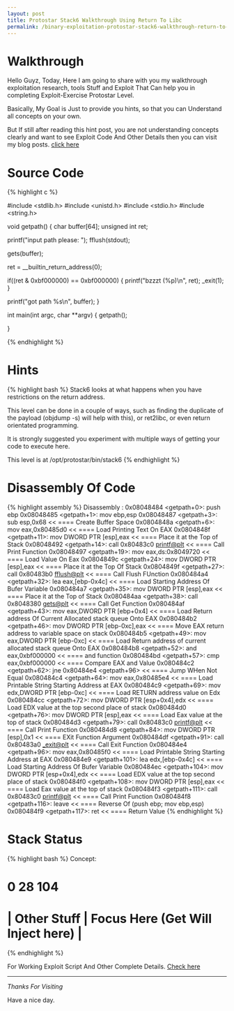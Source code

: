 ```yaml
---
layout: post
title: Protostar Stack6 Walkthrough Using Return To Libc
permalink: /binary-exploitation-protostar-stack6-walkthrough-return-to-libc/
---
```



# Walkthrough
Hello Guyz,
Today, Here I am going to share with you my walkthrough exploitation research, tools Stuff and Exploit That Can help you in completing Exploit-Exercise Protostar Level.

Basically, My Goal is Just to provide you hints, so that you can Understand all concepts on your own.

But If still after reading this hint post, you are not understanding concepts clearly and want to see Exploit Code And Other Details then you can visit my blog posts. [click here](http://www.bitforestinfo.com/2018/04/binary-exploitation-protostar-stack6_11.html)


    
# Source Code

{% highlight c %}

#include <stdlib.h>
#include <unistd.h>
#include <stdio.h>
#include <string.h>

void getpath()
{
  char buffer[64];
  unsigned int ret;

  printf("input path please: "); fflush(stdout);

  gets(buffer);

  ret = __builtin_return_address(0);

  if((ret & 0xbf000000) == 0xbf000000) {
      printf("bzzzt (%p)\n", ret);
      _exit(1);
  }

  printf("got path %s\n", buffer);
}

int main(int argc, char **argv)
{
  getpath();



}

{% endhighlight %}


# Hints



{% highlight bash %}
Stack6 looks at what happens when you have restrictions on the return address.

This level can be done in a couple of ways, 
such as finding the duplicate of the payload (objdump -s) will help with this), or ret2libc, or even return orientated programming.

It is strongly suggested you experiment with multiple ways of getting your code to execute here.

This level is at /opt/protostar/bin/stack6
{% endhighlight %}



# Disassembly Of Code


{% highlight assembly %}
Disassembly :
0x08048484 <getpath+0>: push   ebp
0x08048485 <getpath+1>: mov    ebp,esp
0x08048487 <getpath+3>: sub    esp,0x68                     << ==== Create Buffer Space
0x0804848a <getpath+6>: mov    eax,0x80485d0                << ====  Load Printing Text On EAX
0x0804848f <getpath+11>: mov    DWORD PTR [esp],eax      << ==== Place it at the Top of Stack
0x08048492 <getpath+14>: call   0x80483c0 <printf@plt>   << ==== Call Print Function
0x08048497 <getpath+19>: mov    eax,ds:0x8049720         << ==== Load Value On Eax
0x0804849c <getpath+24>: mov    DWORD PTR [esp],eax      << ==== Place it at the Top Of Stack
0x0804849f <getpath+27>: call   0x80483b0 <fflush@plt>   << ==== Call Flush FUnction
0x080484a4 <getpath+32>: lea    eax,[ebp-0x4c]           << ==== Load Starting Address Of Bufer Variable 
0x080484a7 <getpath+35>: mov    DWORD PTR [esp],eax      << ==== Place it at the Top of Stack
0x080484aa <getpath+38>: call   0x8048380 <gets@plt>     << ==== Call Get Function
0x080484af <getpath+43>: mov    eax,DWORD PTR [ebp+0x4]  << ==== Load Return address Of Current Allocated stack queue Onto EAX
0x080484b2 <getpath+46>: mov    DWORD PTR [ebp-0xc],eax  << ==== Move EAX return address to variable space on stack
0x080484b5 <getpath+49>: mov    eax,DWORD PTR [ebp-0xc]  << ==== Load Return address of current allocated stack queue Onto EAX
0x080484b8 <getpath+52>: and    eax,0xbf000000           << ==== and function 
0x080484bd <getpath+57>: cmp    eax,0xbf000000           << ==== Compare EAX and Value
0x080484c2 <getpath+62>: jne    0x80484e4 <getpath+96>   << ==== Jump WHen Not Equal
0x080484c4 <getpath+64>: mov    eax,0x80485e4            << ==== Load Printable String Starting Address at EAX
0x080484c9 <getpath+69>: mov    edx,DWORD PTR [ebp-0xc]  << ==== Load RETURN address value on Edx
0x080484cc <getpath+72>: mov    DWORD PTR [esp+0x4],edx  << ==== Load EDX value at the top second place of stack
0x080484d0 <getpath+76>: mov    DWORD PTR [esp],eax      << ==== Load Eax value at the top of stack
0x080484d3 <getpath+79>: call   0x80483c0 <printf@plt>   << ==== Call Print Function
0x080484d8 <getpath+84>: mov    DWORD PTR [esp],0x1      << ==== EXit Function Argument
0x080484df <getpath+91>: call   0x80483a0 <_exit@plt>    << ==== Call Exit Function
0x080484e4 <getpath+96>: mov    eax,0x80485f0            << ==== Load Printable String Starting Address at EAX
0x080484e9 <getpath+101>: lea    edx,[ebp-0x4c]           << ==== Load Starting Address Of Bufer Variable 
0x080484ec <getpath+104>: mov    DWORD PTR [esp+0x4],edx  << ==== Load EDX value at the top second place of stack
0x080484f0 <getpath+108>: mov    DWORD PTR [esp],eax      << ==== Load Eax value at the top of stack
0x080484f3 <getpath+111>: call   0x80483c0 <printf@plt>   << ==== Call Print Function
0x080484f8 <getpath+116>: leave                           << ==== Reverse Of (push   ebp; mov    ebp,esp)
0x080484f9 <getpath+117>: ret                             << ==== Return Value
{% endhighlight %}




# Stack Status

{% highlight bash %}
Concept:


 0                  28                                                     104
 =============================================================================
 | Other Stuff      |         Focus Here (Get Will Inject here)             |
==============================================================================
{% endhighlight %}



For Working Exploit Script And Other Complete Details. [Check here](http://www.bitforestinfo.com/2018/04/binary-exploitation-protostar-stack6_11.html)



----

*Thanks For Visiting*

Have a nice day.
